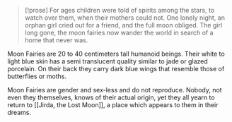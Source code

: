 >[!prose]
> For ages children were told of spirits among the stars, to watch over them, when their mothers could not.
> One lonely night, an orphan girl cried out for a friend, and the full moon obliged.
> The girl long gone, the moon fairies now wander the world in search of a home that never was.


Moon Fairies are 20 to 40 centimeters tall humanoid beings. Their white to light blue skin has a semi translucent quality similar to jade or glazed porcelain. On their back they carry dark blue wings that resemble those of butterflies or moths.

Moon Fairies are gender and sex-less and do not reproduce. Nobody, not even they themselves, knows of their actual origin, yet they all yearn to return to [[Jirda, the Lost Moon]], a place which appears to them in their dreams.